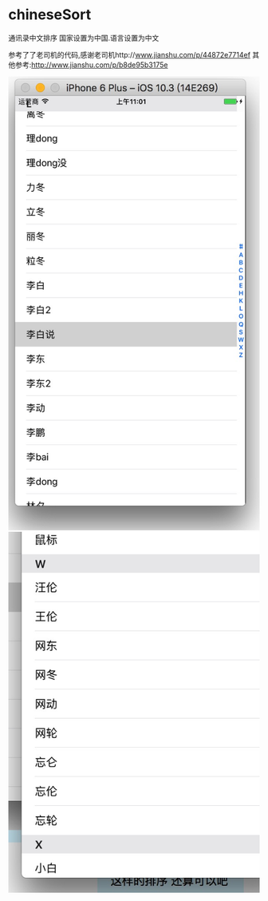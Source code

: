 # chineseSort
通讯录中文排序
国家设置为中国.语言设置为中文

参考了了老司机的代码,感谢老司机http://www.jianshu.com/p/44872e7714ef
其他参考:http://www.jianshu.com/p/b8de95b3175e

![效果图1](https://github.com/jiangweike/chineseSort/blob/master/xiaoGuoTu/1.png)
![效果图2](https://github.com/jiangweike/chineseSort/blob/master/xiaoGuoTu/2.png)

